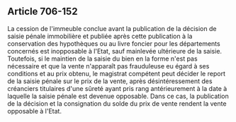 Article 706-152
----
La cession de l'immeuble conclue avant la publication de la décision de saisie
pénale immobilière et publiée après cette publication à la conservation des
hypothèques ou au livre foncier pour les départements concernés est inopposable
à l'Etat, sauf mainlevée ultérieure de la saisie. Toutefois, si le maintien de
la saisie du bien en la forme n'est pas nécessaire et que la vente n'apparaît
pas frauduleuse eu égard à ses conditions et au prix obtenu, le magistrat
compétent peut décider le report de la saisie pénale sur le prix de la vente,
après désintéressement des créanciers titulaires d'une sûreté ayant pris rang
antérieurement à la date à laquelle la saisie pénale est devenue opposable. Dans
ce cas, la publication de la décision et la consignation du solde du prix de
vente rendent la vente opposable à l'Etat.
